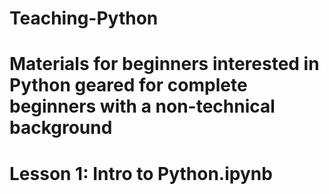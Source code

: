 # Teaching-Python

# Materials for beginners interested in Python geared for complete beginners with a non-technical background

# Lesson 1: Intro to Python.ipynb
